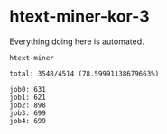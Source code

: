 # htext-miner-kor-3

Everything doing here is automated.

```
htext-miner

total: 3548/4514 (78.59991138679663%)

job0: 631
job1: 621
job2: 898
job3: 699
job4: 699
```